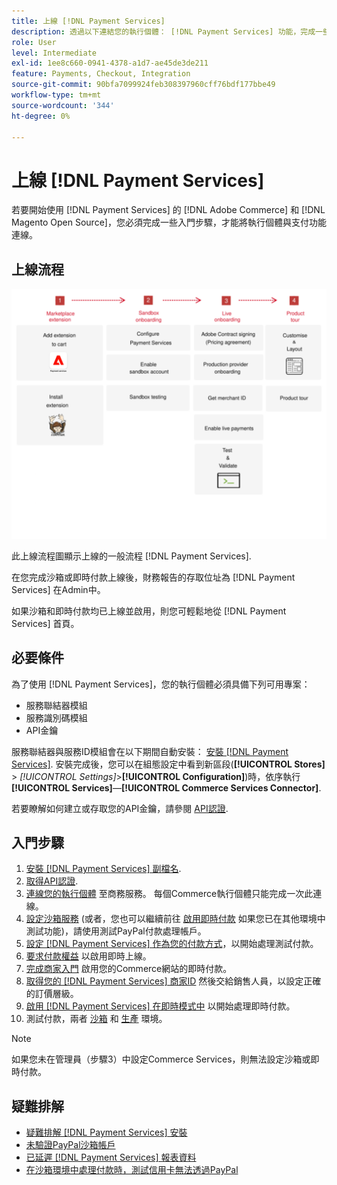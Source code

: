 ```yaml
---
title: 上線 [!DNL Payment Services]
description: 透過以下連結您的執行個體： [!DNL Payment Services] 功能，完成一些入門步驟。
role: User
level: Intermediate
exl-id: 1ee8c660-0941-4378-a1d7-ae45de3de211
feature: Payments, Checkout, Integration
source-git-commit: 90bfa7099924feb308397960cff76bdf177bbe49
workflow-type: tm+mt
source-wordcount: '344'
ht-degree: 0%

---
```


# 上線 [!DNL Payment Services]

若要開始使用 [!DNL Payment Services] 的 [!DNL Adobe Commerce] 和 [!DNL Magento Open Source]，您必須完成一些入門步驟，才能將執行個體與支付功能連線。

## 上線流程

![上線流程](assets/onboarding-diagram.svg)

此上線流程圖顯示上線的一般流程 [!DNL Payment Services].

在您完成沙箱或即時付款上線後，財務報告的存取位址為 [!DNL Payment Services] 在Admin中。

如果沙箱和即時付款均已上線並啟用，則您可輕鬆地從 [!DNL Payment Services] 首頁。

## 必要條件

為了使用 [!DNL Payment Services]，您的執行個體必須具備下列可用專案：

* 服務聯結器模組
* 服務識別碼模組
* API金鑰

服務聯結器與服務ID模組會在以下期間自動安裝： [安裝 [!DNL Payment Services]](install.md). 安裝完成後，您可以在組態設定中看到新區段(**[!UICONTROL Stores]** > _[!UICONTROL Settings]_>**[!UICONTROL Configuration]**)時，依序執行&#x200B;**[!UICONTROL Services]**—**[!UICONTROL Commerce Services Connector]**.

若要瞭解如何建立或存取您的API金鑰，請參閱 [API認證](#obtain-api-credentials).

## 入門步驟

1. [安裝 [!DNL Payment Services] 副檔名](install.md#get-payment-services).
1. [取得API認證](connect.md#obtain-api-credentials).
1. [連線您的執行個體](connect.md#configure-commerce-services) 至商務服務。 每個Commerce執行個體只能完成一次此連線。
1. [設定沙箱服務](sandbox.md#enable-sandbox-testing) (或者，您也可以繼續前往 [啟用即時付款](sandbox.md#enable-live-payments) 如果您已在其他環境中測試功能)，請使用測試PayPal付款處理帳戶。
1. [設定 [!DNL Payment Services] 作為您的付款方式](production.md#set-payment-services-as-payment-method)，以開始處理測試付款。
1. [要求付款權益](production.md#request-payments-entitlement-from-adobe) 以啟用即時上線。
1. [完成商家入門](production.md#complete-merchant-onboarding) 啟用您的Commerce網站的即時付款。
1. [取得您的 [!DNL Payment Services] 商家ID](production.md#configure-pricing-tier) 然後交給銷售人員，以設定正確的訂價層級。
1. [啟用 [!DNL Payment Services] 在即時模式中](production.md#enable-live-payments) 以開始處理即時付款。
1. 測試付款，兩者 [沙箱](sandbox.md#test-in-sandbox-environment) 和 [生產](production.md#test-in-production) 環境。

>[!NOTE]
>
>如果您未在管理員（步驟3）中設定Commerce Services，則無法設定沙箱或即時付款。

## 疑難排解

* [疑難排解 [!DNL Payment Services] 安裝](https://experienceleague.adobe.com/docs/commerce-knowledge-base/kb/troubleshooting/payments/payservices-install.html?lang=en)
* [未驗證PayPal沙箱帳戶](https://experienceleague.adobe.com/docs/commerce-knowledge-base/kb/troubleshooting/payments/payservices-paypal-acct.html)
* [已延遲 [!DNL Payment Services] 報表資料](https://experienceleague.adobe.com/docs/commerce-knowledge-base/kb/troubleshooting/payments/payservices-report-info-delayed.html)
* [在沙箱環境中處理付款時，測試信用卡無法透過PayPal](https://experienceleague.adobe.com/docs/commerce-knowledge-base/kb/troubleshooting/payments/payservices-cc-sandbox-failure.html?lang=en)
